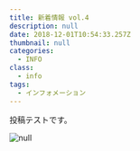 ```yaml
---
title: 新着情報 vol.4
description: null
date: 2018-12-01T10:54:33.257Z
thumbnail: null
categories:
  - INFO
class:
  - info
tags:
  - インフォメーション
---
```

投稿テストです。

![null](/images/uploads/tokiwa01.jpg)





